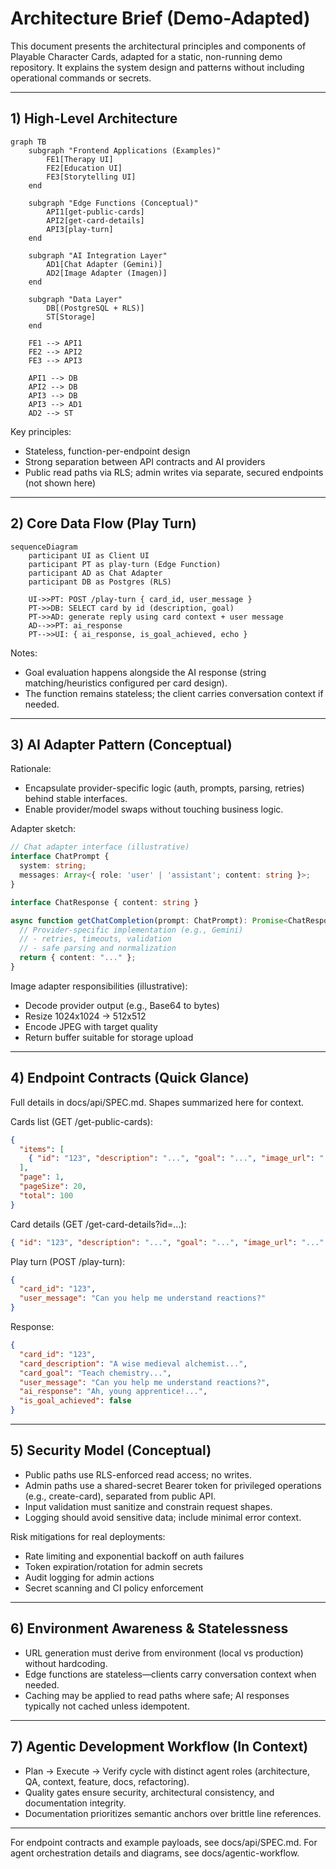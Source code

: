 # Architecture Brief (Demo-Adapted)

This document presents the architectural principles and components of Playable Character Cards, adapted for a static, non-running demo repository. It explains the system design and patterns without including operational commands or secrets.

---

## 1) High-Level Architecture

```mermaid
graph TB
    subgraph "Frontend Applications (Examples)"
        FE1[Therapy UI]
        FE2[Education UI]
        FE3[Storytelling UI]
    end

    subgraph "Edge Functions (Conceptual)"
        API1[get-public-cards]
        API2[get-card-details]
        API3[play-turn]
    end

    subgraph "AI Integration Layer"
        AD1[Chat Adapter (Gemini)]
        AD2[Image Adapter (Imagen)]
    end

    subgraph "Data Layer"
        DB[(PostgreSQL + RLS)]
        ST[Storage]
    end

    FE1 --> API1
    FE2 --> API2
    FE3 --> API3
    
    API1 --> DB
    API2 --> DB
    API3 --> DB
    API3 --> AD1
    AD2 --> ST
```

Key principles:
- Stateless, function-per-endpoint design
- Strong separation between API contracts and AI providers
- Public read paths via RLS; admin writes via separate, secured endpoints (not shown here)

---

## 2) Core Data Flow (Play Turn)

```mermaid
sequenceDiagram
    participant UI as Client UI
    participant PT as play-turn (Edge Function)
    participant AD as Chat Adapter
    participant DB as Postgres (RLS)

    UI->>PT: POST /play-turn { card_id, user_message }
    PT->>DB: SELECT card by id (description, goal)
    PT->>AD: generate reply using card context + user message
    AD-->>PT: ai_response
    PT-->>UI: { ai_response, is_goal_achieved, echo }
```

Notes:
- Goal evaluation happens alongside the AI response (string matching/heuristics configured per card design).
- The function remains stateless; the client carries conversation context if needed.

---

## 3) AI Adapter Pattern (Conceptual)

Rationale:
- Encapsulate provider-specific logic (auth, prompts, parsing, retries) behind stable interfaces.
- Enable provider/model swaps without touching business logic.

Adapter sketch:
```ts
// Chat adapter interface (illustrative)
interface ChatPrompt {
  system: string;
  messages: Array<{ role: 'user' | 'assistant'; content: string }>;
}

interface ChatResponse { content: string }

async function getChatCompletion(prompt: ChatPrompt): Promise<ChatResponse> {
  // Provider-specific implementation (e.g., Gemini)
  // - retries, timeouts, validation
  // - safe parsing and normalization
  return { content: "..." };
}
```

Image adapter responsibilities (illustrative):
- Decode provider output (e.g., Base64 to bytes)
- Resize 1024x1024 → 512x512
- Encode JPEG with target quality
- Return buffer suitable for storage upload

---

## 4) Endpoint Contracts (Quick Glance)

Full details in docs/api/SPEC.md. Shapes summarized here for context.

Cards list (GET /get-public-cards):
```json
{
  "items": [
    { "id": "123", "description": "...", "goal": "...", "image_url": "..." }
  ],
  "page": 1,
  "pageSize": 20,
  "total": 100
}
```

Card details (GET /get-card-details?id=...):
```json
{ "id": "123", "description": "...", "goal": "...", "image_url": "..." }
```

Play turn (POST /play-turn):
```json
{
  "card_id": "123",
  "user_message": "Can you help me understand reactions?"
}
```
Response:
```json
{
  "card_id": "123",
  "card_description": "A wise medieval alchemist...",
  "card_goal": "Teach chemistry...",
  "user_message": "Can you help me understand reactions?",
  "ai_response": "Ah, young apprentice!...",
  "is_goal_achieved": false
}
```

---

## 5) Security Model (Conceptual)
- Public paths use RLS-enforced read access; no writes.
- Admin paths use a shared-secret Bearer token for privileged operations (e.g., create-card), separated from public API.
- Input validation must sanitize and constrain request shapes.
- Logging should avoid sensitive data; include minimal error context.

Risk mitigations for real deployments:
- Rate limiting and exponential backoff on auth failures
- Token expiration/rotation for admin secrets
- Audit logging for admin actions
- Secret scanning and CI policy enforcement

---

## 6) Environment Awareness & Statelessness
- URL generation must derive from environment (local vs production) without hardcoding.
- Edge functions are stateless—clients carry conversation context when needed.
- Caching may be applied to read paths where safe; AI responses typically not cached unless idempotent.

---

## 7) Agentic Development Workflow (In Context)
- Plan → Execute → Verify cycle with distinct agent roles (architecture, QA, context, feature, docs, refactoring).
- Quality gates ensure security, architectural consistency, and documentation integrity.
- Documentation prioritizes semantic anchors over brittle line references.

---

For endpoint contracts and example payloads, see docs/api/SPEC.md. For agent orchestration details and diagrams, see docs/agentic-workflow.